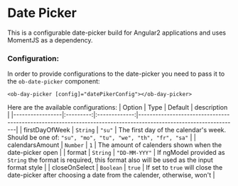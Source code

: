 # Date Picker
This is a configurable date-picker build for Angular2 applications and uses MomentJS as a dependency.  

### Configuration:  
In order to provide configurations to the date-picker you need to pass it to the `ob-date-picker` component:  
```
<ob-day-picker [config]="datePikerConfig"></ob-day-picker>
```
Here are the available configurations:
| Option          | Type      | Default       | description                                                                                                     |
|-----------------|:---------:|:-------------:|-----------------------------------------------------------------------------------------------------------------|
| firstDayOfWeek  | `String`  | `"su"`        | The first day of the calendar's week. Should be one of: `"su", "mo", "tu", "we", "th", "fr", "sa"`              |
| calendarsAmount | `Number`  | `1`           | The amount of calenders shown when the date-picker open                                                         |
| format          | `String`  | `"DD-MM-YYY"` | If ngModel provided as `String` the format is required, this format also will be used as the input format style |
| closeOnSelect   | `Boolean` | `true`        | If set to `true` will close the date-picker after choosing a date from the calender, otherwise, won't           |
